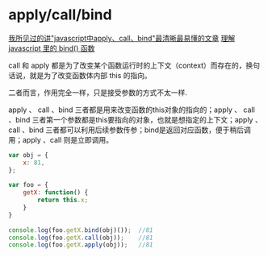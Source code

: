 # apply/call/bind

[我所见过的讲"javascript中apply、call、bind"最清晰最易懂的文章](https://blog.csdn.net/aitangyong/article/details/49278171)
[理解 javascript 里的 bind() 函数](http://www.webhek.com/post/javascript-bind.html)

call 和 apply 都是为了改变某个函数运行时的上下文（context）而存在的，换句话说，就是为了改变函数体内部 this 的指向。

二者而言，作用完全一样，只是接受参数的方式不太一样.

apply 、 call 、bind 三者都是用来改变函数的this对象的指向的；apply 、 call 、bind 三者第一个参数都是this要指向的对象，也就是想指定的上下文；apply 、 call 、bind 三者都可以利用后续参数传参；bind是返回对应函数，便于稍后调用；apply 、call 则是立即调用。

```jsx
var obj = {
    x: 81,
};
 
var foo = {
    getX: function() {
        return this.x;
    }
}
 
console.log(foo.getX.bind(obj)());  //81
console.log(foo.getX.call(obj));    //81
console.log(foo.getX.apply(obj));   //81
```
